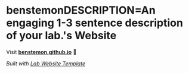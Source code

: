
# benstemonDESCRIPTION=An engaging 1-3 sentence description of your lab.'s Website

Visit **[benstemon.github.io](https://benstemon.github.io)** 🚀

_Built with [Lab Website Template](https://greene-lab.gitbook.io/lab-website-template-docs)_
